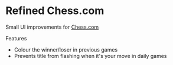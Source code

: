 # Refined Chess.com

Small UI improvements for [Chess.com](https://www.chess.com)

Features

* Colour the winner/loser in previous games
* Prevents title from flashing when it's your move in daily games
